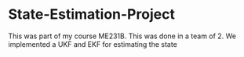 # State-Estimation-Project
This was part of my course ME231B. 
This was done in a team of 2. We implemented a UKF and EKF for estimating the state
